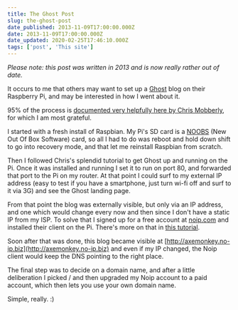 ```yaml
---
title: The Ghost Post
slug: the-ghost-post
date_published: 2013-11-09T17:00:00.000Z
date: 2013-11-09T17:00:00.000Z
date_updated: 2020-02-25T17:46:10.000Z
tags: ['post', 'This site']
---
```


*Please note: this post was written in 2013 and is now really rather out of date.*

It occurs to me that others may want to set up a [Ghost](https://ghost.org/) blog on their Raspberry Pi, and may be interested in how I went about it.

95% of the process is [documented very helpfully here by Chris Mobberly](http://c-mobberley.com/wordpress/index.php/2013/10/20/raspberry-pi-installation-of-ghost-with-node-js-the-open-source-blogging-platform/), for which I am most grateful.

I started with a fresh install of Raspbian. My Pi's SD card is a [NOOBS](http://www.raspberrypi.org/downloads) (New Out Of Box Software) card, so all I had to do was reboot and hold down shift to go into recovery mode, and that let me reinstall Raspbian from scratch.

Then I followed Chris's splendid tutorial to get Ghost up and running on the Pi. Once it was installed and running I set it to run on port 80, and forwarded that port to the Pi on my router. At that point I could surf to my external IP address (easy to test if you have a smartphone, just turn wi-fi off and surf to it via 3G) and see the Ghost landing page.

From that point the blog was externally visible, but only via an IP address, and one which would change every now and then since I don't have a static IP from my ISP. To solve that I signed up for a free account at [noip.com](http://www.noip.com) and installed their client on the Pi. There's more on that in [this tutorial](http://people.virginia.edu/~ll2bf/docs/nix/rpi_server.html).

Soon after that was done, this blog became visible at [http://axemonkey.no-ip.biz](http://axemonkey.no-ip.biz) and even if my IP changed, the Noip client would keep the DNS pointing to the right place.

The final step was to decide on a domain name, and after a little deliberation I picked / and then upgraded my Noip account to a paid account, which then lets you use your own domain name.

Simple, really. :)
